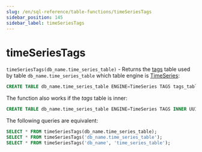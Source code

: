 ```yaml
---
slug: /en/sql-reference/table-functions/timeSeriesTags
sidebar_position: 145
sidebar_label: timeSeriesTags
---
```


# timeSeriesTags

`timeSeriesTags(db_name.time_series_table)` - Returns the [tags](../../engines/table-engines/integrations/time-series.md#target-tables) table
used by table `db_name.time_series_table` which table engine is [TimeSeries](../../engines/table-engines/integrations/time-series.md):

``` sql
CREATE TABLE db_name.time_series_table ENGINE=TimeSeries TAGS tags_table
```

The function also works if the _tags_ table is inner:

``` sql
CREATE TABLE db_name.time_series_table ENGINE=TimeSeries TAGS INNER UUID '01234567-89ab-cdef-0123-456789abcdef'
```

The following queries are equivalent:

``` sql
SELECT * FROM timeSeriesTags(db_name.time_series_table);
SELECT * FROM timeSeriesTags('db_name.time_series_table');
SELECT * FROM timeSeriesTags('db_name', 'time_series_table');
```
